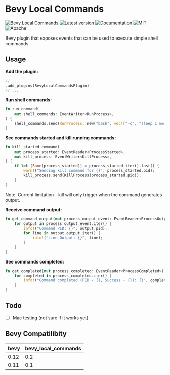 # Bevy Local Commands

[![Bevy Local Commands](https://github.com/edouardpoitras/bevy_local_commands/actions/workflows/rust.yml/badge.svg?branch=main)](https://github.com/edouardpoitras/bevy_local_commands/actions/workflows/rust.yml)
[![Latest version](https://img.shields.io/crates/v/bevy_local_commands.svg)](https://crates.io/crates/bevy_local_commands)
[![Documentation](https://docs.rs/bevy_local_commands/badge.svg)](https://docs.rs/bevy_local_commands)
![MIT](https://img.shields.io/badge/license-MIT-blue.svg)
![Apache](https://img.shields.io/badge/license-Apache-blue.svg)

Bevy plugin that exposes events that can be used to execute simple shell commands.

## Usage

**Add the plugin:**

```rust
// ...
.add_plugins(BevyLocalCommandsPlugin)
// ...
```

**Run shell commands:**

```rust
fn run_command(
    mut shell_commands: EventWriter<RunProcess>,
) {
    shell_commands.send(RunProcess::new("bash", vec!["-c", "sleep 1 && echo slept"]));
}
```

**See commands started and kill running commands:**

```rust
fn kill_started_command(
    mut process_started: EventReader<ProcessStarted>,
    mut kill_process: EventWriter<KillProcess>,
) {
    if let (Some(process_started)) = process_started.iter().last() {
        warn!("Sending kill command for {}", process_started.pid);
        kill_process.send(KillProcess(process_started.pid));
    }
}
```

Note: Current limitation - kill will only trigger when the command generates output.

**Receive command output:**

```rust
fn get_command_output(mut process_output_event: EventReader<ProcessOutputEvent>) {
    for output in process_output_event.iter() {
        info!("Command PID: {}", output.pid);
        for line in output.output.iter() {
            info!("Line Output: {}", line);
        }
    }
}
```

**See commands completed:**

```rust
fn get_completed(mut process_completed: EventReader<ProcessCompleted>) {
    for completed in process_completed.iter() {
        info!("Command completed (PID - {}, Success - {}): {}", completed.pid, completed.success, completed.command);
    }
}
```

## Todo

- [ ] Mac testing (not sure if it works yet)


## Bevy Compatilibity

|bevy|bevy_local_commands|
|---|---|
|0.12|0.2|
|0.11|0.1|